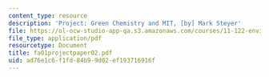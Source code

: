 ```yaml
---
content_type: resource
description: 'Project: Green Chemistry and MIT, [by] Mark Steyer'
file: https://ol-ocw-studio-app-qa.s3.amazonaws.com/courses/11-122-environment-and-society-fall-2002/ad76e1c6f1fd84b99d02ef193716916f_fa01projectpaper02.pdf
file_type: application/pdf
resourcetype: Document
title: fa01projectpaper02.pdf
uid: ad76e1c6-f1fd-84b9-9d02-ef193716916f
---
```

